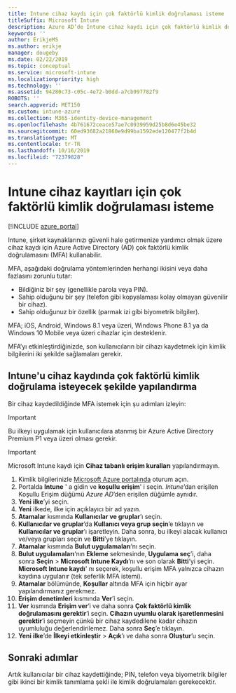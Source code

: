 ```yaml
---
title: Intune cihaz kaydı için çok faktörlü kimlik doğrulaması isteme
titleSuffix: Microsoft Intune
description: Azure AD’de Intune cihaz kaydı için çok faktörlü kimlik doğrulaması isteme.
keywords: ''
author: ErikjeMS
ms.author: erikje
manager: dougeby
ms.date: 02/22/2019
ms.topic: conceptual
ms.service: microsoft-intune
ms.localizationpriority: high
ms.technology: ''
ms.assetid: 94280c73-c05c-4e72-b0dd-a7cb997782f9
ROBOTS: ''
search.appverid: MET150
ms.custom: intune-azure
ms.collection: M365-identity-device-management
ms.openlocfilehash: 4b761672ceace57ae7c0939959d25b8d6e45be32
ms.sourcegitcommit: 60ed93682a21860e9d99ba1592ede120477f2b4d
ms.translationtype: MT
ms.contentlocale: tr-TR
ms.lasthandoff: 10/16/2019
ms.locfileid: "72379828"
---
```

# <a name="require-multi-factor-authentication-for-intune-device-enrollments"></a>Intune cihaz kayıtları için çok faktörlü kimlik doğrulaması isteme

[!INCLUDE [azure_portal](../includes/azure_portal.md)]

Intune, şirket kaynaklarınızı güvenli hale getirmenize yardımcı olmak üzere cihaz kaydı için Azure Active Directory (AD) çok faktörlü kimlik doğrulamasını (MFA) kullanabilir.

MFA, aşağıdaki doğrulama yöntemlerinden herhangi ikisini veya daha fazlasını zorunlu tutar:

- Bildiğiniz bir şey (genellikle parola veya PIN).
- Sahip olduğunu bir şey (telefon gibi kopyalaması kolay olmayan güvenilir bir cihaz).
- Sahip olduğunuz bir özellik (parmak izi gibi biyometrik bilgiler).

MFA; iOS, Android, Windows 8.1 veya üzeri, Windows Phone 8.1 ya da Windows 10 Mobile veya üzeri cihazlar için desteklenir.

MFA’yı etkinleştirdiğinizde, son kullanıcıların bir cihazı kaydetmek için kimlik bilgilerini iki şekilde sağlamaları gerekir.

## <a name="configure-intune-to-require-multi-factor-authentication-at-device-enrollment"></a>Intune'u cihaz kaydında çok faktörlü kimlik doğrulama isteyecek şekilde yapılandırma

Bir cihaz kaydedildiğinde MFA istemek için şu adımları izleyin:

>[!Important]
>Bu ilkeyi uygulamak için kullanıcılara atanmış bir Azure Active Directory Premium P1 veya üzeri olması gerekir.

>[!Important]
>Microsoft Intune kaydı için **Cihaz tabanlı erişim kuralları** yapılandırmayın.

1. Kimlik bilgilerinizle [Microsoft Azure portalında](https://portal.azure.com) oturum açın.
2. Portalda **Intune** ' a gidin ve **koşullu erişim**' i seçin. *Intune*’dan erişilen Koşullu Erişim düğümü *Azure AD*’den erişilen düğümle aynıdır.
4. **Yeni ilke**’yi seçin.
5. **Yeni** ilkede, ilke için açıklayıcı bir ad yazın.
6. **Atamalar** kısmında **Kullanıcılar ve gruplar**’ı seçin. 
7. **Kullanıcılar ve gruplar**’da **Kullanıcı veya grup seçin**’e tıklayın ve **Kullanıcılar ve gruplar**’ı işaretleyin. Daha sonra, bu ilkeyi alacak kullanıcı ve/veya grupları seçin ve **Bitti**’ye tıklayın.
8. **Atamalar** kısmında **Bulut uygulamaları**’nı seçin.
9. **Bulut uygulamaları**‘nın **Ekleme** sekmesinde, **Uygulama seç**’i, daha sonra **Seçin** > **Microsoft Intune Kaydı**’nı ve son olarak **Bitti**’yi seçin. **Microsoft Intune kaydı**' nı seçerek, koşullu erişim MFA yalnızca cihazın kaydına uygulanır (tek seferlik MFA istemi).
10. **Atamalar** bölümünde, **Koşullar** altında MFA için hiçbir ayar yapılandırmanız gerekmez.
11. **Erişim denetimleri** kısmında **Ver**’i seçin.
12. **Ver** kısmında **Erişim ver**’i ve daha sonra **Çok faktörlü kimlik doğrulamasını gerektir**’i seçin. **Cihazın uyumlu olarak işaretlenmesini gerektir**’i seçmeyin çünkü bir cihaz kaydedilene kadar cihazın uyumluluğu değerlendirilemez. Daha sonra **Seç**’e tıklayın.
13. **Yeni ilke**’de **İlkeyi etkinleştir** > **Açık**’ı ve daha sonra **Oluştur**’u seçin.



## <a name="next-steps"></a>Sonraki adımlar

Artık kullanıcılar bir cihaz kaydettiğinde; PIN, telefon veya biyometrik bilgiler gibi ikinci bir kimlik tanımlama şekli ile kimlik doğrulamaları gerekecektir.
